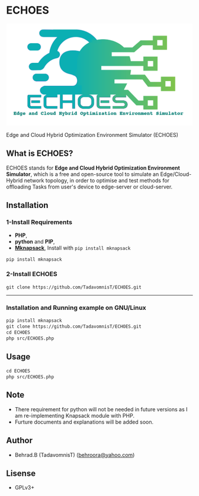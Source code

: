 # ECHOES

![ECHOES_logo](./docs/ECHOES_logo.png)

Edge and Cloud Hybrid Optimization Environment Simulator (ECHOES)

## What is ECHOES?

ECHOES stands for **Edge and Cloud Hybrid Optimization Environment Simulator**, which is a free and open-source tool to simulate an Edge/Cloud-Hybrid network topology, in order to optimise and test methods for offloading Tasks from user's device to edge-server or cloud-server.


## Installation

### 1-Install Requirements
* **PHP**,
* **python** and **PIP**,
* **[Mknapsack](https://github.com/jmyrberg/mknapsack)**, Install with `pip install mknapsack`
```shell
pip install mknapsack
```
### 2-Install ECHOES
```shell
git clone https://github.com/TadavomnisT/ECHOES.git
```
____________________________________________________________

### Installation and Running example on GNU/Linux
```shell
pip install mknapsack
git clone https://github.com/TadavomnisT/ECHOES.git
cd ECHOES
php src/ECHOES.php
```


## Usage

```shell
cd ECHOES
php src/ECHOES.php
```

## Note

* There requirement for python will not be needed in future versions as I am re-implementing Knapsack module with PHP.
* Furture documents and explanations will be added soon.

## Author 

* Behrad.B (TadavomnisT) (behroora@yahoo.com)

## Lisense

* GPLv3+
